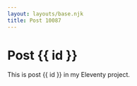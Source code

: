 ```yaml
---
layout: layouts/base.njk
title: Post 10087
---
```


# Post {{ id }}

This is post {{ id }} in my Eleventy project.
